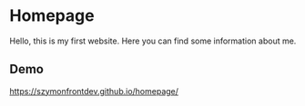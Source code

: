 # Homepage
Hello, this is my first website. Here you can find some information about me.

## Demo
https://szymonfrontdev.github.io/homepage/
